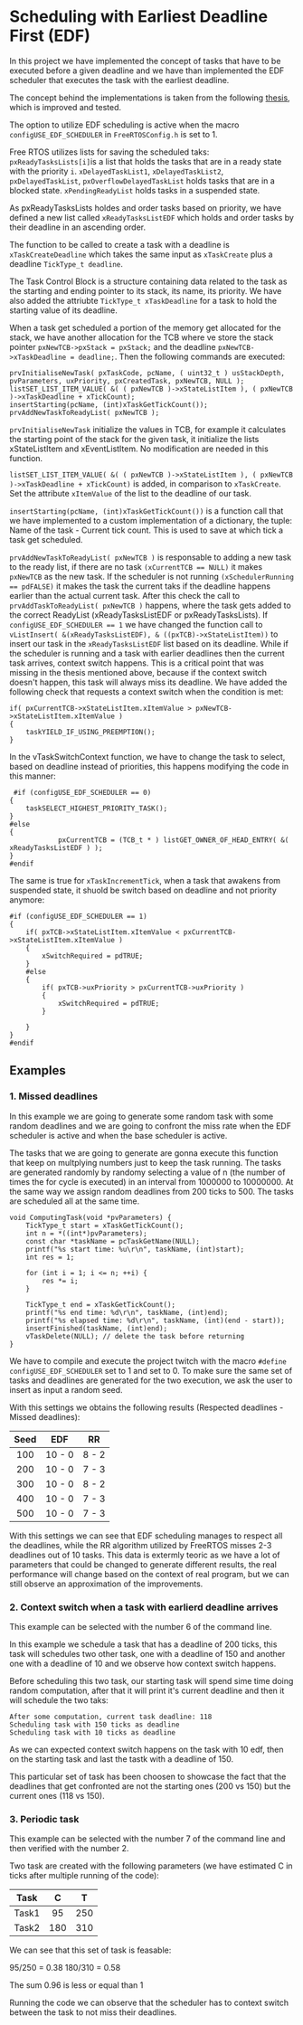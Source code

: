 # Scheduling with Earliest Deadline First (EDF)
In this project we have implemented the concept of tasks that have to be executed before a given deadline and we have than implemented the EDF scheduler that executes the task with the earliest deadline.

The concept behind the implementations is taken from the following [thesis](http://beru.univ-brest.fr/cheddar/contribs/examples_of_use/carraro16.pdf), which is improved and tested.

The option to utilize EDF scheduling is active when the macro `configUSE_EDF_SCHEDULER` in `FreeRTOSConfig.h` is set to 1.

Free RTOS utilizes lists for saving the scheduled taks:
`pxReadyTasksLists[i]`is a list that holds the tasks that are in a ready state with the priority `i`.
`xDelayedTaskList1`, `xDelayedTaskList2`, `pxDelayedTaskList`, `pxOverflowDelayedTaskList` holds tasks that are in a blocked state.
`xPendingReadyList` holds tasks in a suspended state.

As pxReadyTasksLists holdes and order tasks based on priority, we have defined a new list called `xReadyTasksListEDF` which holds and order tasks by their deadline in an ascending order.

The function to be called to create a task with a deadline is `xTaskCreateDeadline` which takes the same input as `xTaskCreate` plus a deadline `TickType_t deadline`.

The Task Control Block is a structure containing data related to the task as the starting and ending pointer to its stack, its name, its priority. We have also added the attriubte `TickType_t xTaskDeadline` for a task to hold the starting value of its deadline.

When a task get scheduled a portion of the memory get allocated for the stack, we have another allocation for the TCB where ve store the stack pointer `pxNewTCB->pxStack = pxStack;` and the deadline `pxNewTCB->xTaskDeadline = deadline;`. Then the following commands are executed:

```
prvInitialiseNewTask( pxTaskCode, pcName, ( uint32_t ) usStackDepth, pvParameters, uxPriority, pxCreatedTask, pxNewTCB, NULL );
listSET_LIST_ITEM_VALUE( &( ( pxNewTCB )->xStateListItem ), ( pxNewTCB )->xTaskDeadline + xTickCount); 
insertStarting(pcName, (int)xTaskGetTickCount());
prvAddNewTaskToReadyList( pxNewTCB );
```

`prvInitialiseNewTask` initialize the values in TCB, for example it calculates the starting point of the stack for the given task, it initialize the lists xStateListItem and xEventListItem. No modification are needed in this function.

`listSET_LIST_ITEM_VALUE( &( ( pxNewTCB )->xStateListItem ), ( pxNewTCB )->xTaskDeadline + xTickCount)` is added, in comparison to `xTaskCreate`. Set the attribute `xItemValue` of the list to the deadline of our task.

`insertStarting(pcName, (int)xTaskGetTickCount())` is a function call that we have implemented to a custom implementation of a dictionary, the tuple: Name of the task - Current tick count. This is used to save at which tick a task get scheduled.

`prvAddNewTaskToReadyList( pxNewTCB )` is responsable to adding a new task to the ready list, if there are no task `(xCurrentTCB == NULL)` it makes `pxNewTCB` as the new task. If the scheduler is not running `(xSchedulerRunning == pdFALSE)` it makes the task the current taks if the deadline happens earlier than the actual current task. After this check the call to `prvAddTaskToReadyList( pxNewTCB )` happens, where the task gets added to the correct ReadyList (xReadyTasksListEDF or pxReadyTasksLists). If `configUSE_EDF_SCHEDULER == 1` we have changed the function call to `vListInsert( &(xReadyTasksListEDF), & ((pxTCB)->xStateListItem))` to insert our task in the `xReadyTasksListEDF` list based on its deadline. While if the scheduler is running and a task with earlier deadlines then the current task arrives, context switch happens. This is a critical point that was missing in the thesis mentioned above, because if the context switch doesn't happen, this task will always miss its deadline. We have added the following check that requests a context switch when the condition is met:
```
if( pxCurrentTCB->xStateListItem.xItemValue > pxNewTCB->xStateListItem.xItemValue )
{
    taskYIELD_IF_USING_PREEMPTION();
}
```

In the vTaskSwitchContext function, we have to change the task to select, based on deadline instead of priorities, this happens modifying the code in this manner:

```
 #if (configUSE_EDF_SCHEDULER == 0)
{
    taskSELECT_HIGHEST_PRIORITY_TASK();
}
#else
{
            pxCurrentTCB = (TCB_t * ) listGET_OWNER_OF_HEAD_ENTRY( &( xReadyTasksListEDF ) );
}
#endif
```

The same is true for `xTaskIncrementTick`, when a task that awakens from suspended state, it shuold be switch based on deadline and not priority anymore:

```
#if (configUSE_EDF_SCHEDULER == 1)
{
    if( pxTCB->xStateListItem.xItemValue < pxCurrentTCB->xStateListItem.xItemValue )
    {
        xSwitchRequired = pdTRUE;
    }
    #else
    {
        if( pxTCB->uxPriority > pxCurrentTCB->uxPriority )
        {
            xSwitchRequired = pdTRUE;
        }

    }
}
#endif
```

## Examples

### 1. Missed deadlines

In this example we are going to generate some random task with some random deadlines and we are going to confront the miss rate when the EDF scheduler is active and when the base scheduler is active.

The tasks that we are going to generate are gonna execute this function that keep on multplying numbers just to keep the task running. The tasks are generated randomly by randomy selecting a value of n (the number of times the for cycle is executed) in an interval from 1000000 to 10000000.
At the same way we assign random deadlines from 200 ticks to 500.
The tasks are scheduled all at the same time.

```
void ComputingTask(void *pvParameters) {
    TickType_t start = xTaskGetTickCount();
    int n = *((int*)pvParameters);
	const char *taskName = pcTaskGetName(NULL);
	printf("%s start time: %u\r\n", taskName, (int)start);
    int res = 1;

    for (int i = 1; i <= n; ++i) {
        res *= i;
    }

    TickType_t end = xTaskGetTickCount();
	printf("%s end time: %d\r\n", taskName, (int)end);
    printf("%s elapsed time: %d\r\n", taskName, (int)(end - start));
	insertFinished(taskName, (int)end);
    vTaskDelete(NULL); // delete the task before returning
}
```

We have to compile and execute the project twitch with the macro `#define configUSE_EDF_SCHEDULER` set to 1 and set to 0.
To make sure the same set of tasks and deadlines are generated for the two execution, we ask the user to insert as input a random seed.

With this settings we obtains the following results (Respected deadlines - Missed deadlines):

| Seed | EDF | RR |
|:----:|:----:|:----:|
| 100  | 10 - 0  | 8 - 2  |
| 200  | 10 - 0  | 7 - 3  |
| 300  | 10 - 0  | 8 - 2  |
| 400  | 10 - 0  | 7 - 3  |
| 500  | 10 - 0  | 7 - 3  |

With this settings we can see that EDF scheduling manages to respect all the deadlines, while the RR algorithm utilized by FreeRTOS misses 2-3 deadlines out of 10 tasks.
This data is extermly teoric as we have a lot of parameters that could be changed to generate different results, the real performance will change based on the context of real program, but we can still observe an approximation of the improvements.

### 2. Context switch when a task with earlierd deadline arrives

This example can be selected with the number 6 of the command line.

In this example we schedule a task that has a deadline of 200 ticks, this task will schedules two other task, one with a deadline of 150 and another one with a deadline of 10 and we observe how context switch happens.

Before scheduling this two task, our starting task will spend sime time doing random computation, after that it will print it's current deadline and then it will schedule the two taks: 
```
After some computation, current task deadline: 118
Scheduling task with 150 ticks as deadline
Scheduling task with 10 ticks as deadline
```

As we can expected context switch happens on the task with 10 edf, then on the starting task and last the tastk with a deadline of 150.

This particular set of task has been choosen to showcase the fact that the deadlines that get confronted are not the starting ones (200 vs 150) but the current ones (118 vs 150).

### 3. Periodic task

This example can be selected with the number 7 of the command line and then verified with the number 2.

Two task are created with the following parameters (we have estimated C in ticks after multiple running of the code):

| Task | C | T |
|:----:|:----:|:----:|
| Task1 | 95 | 250 |
| Task2 | 180 | 310 |

We can see that this set of task is feasable:

95/250 = 0.38
180/310 =  0.58

The sum 0.96 is less or equal than 1

Running the code we can observe that the scheduler has to context switch between the task to not miss their deadlines.
